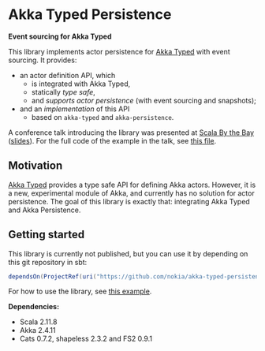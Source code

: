 <!--

   Copyright 2016 Nokia Solutions and Networks Oy

   Licensed under the Apache License, Version 2.0 (the "License");
   you may not use this file except in compliance with the License.
   You may obtain a copy of the License at

       http://www.apache.org/licenses/LICENSE-2.0

   Unless required by applicable law or agreed to in writing, software
   distributed under the License is distributed on an "AS IS" BASIS,
   WITHOUT WARRANTIES OR CONDITIONS OF ANY KIND, either express or implied.
   See the License for the specific language governing permissions and
   limitations under the License.

 -->

# Akka Typed Persistence

**Event sourcing for Akka Typed**

This library implements actor persistence for
[Akka Typed](http://doc.akka.io/docs/akka/2.4.11/scala/typed.html)
with event sourcing. It provides:

* an actor definition API, which
    * is integrated with Akka Typed,
    * statically _type safe_,
    * and _supports actor persistence_ (with event sourcing and snapshots);
* and an _implementation_ of this API
    * based on `akka-typed` and `akka-persistence`.

A conference talk introducing the library was presented at
[Scala By the Bay](http://sched.co/7iUT) ([slides](https://t.co/IsENEuxShc)).
For the full code of the example in the talk, see
[this file](examples/src/main/scala/com/example/PingActor.scala).


## Motivation

[Akka Typed](http://doc.akka.io/docs/akka/2.4.11/scala/typed.html)
provides a type safe API for defining Akka actors. However, it is
a new, experimental module of Akka, and currently has no solution
for actor persistence. The goal of this library is exactly that:
integrating Akka Typed and Akka Persistence.


## Getting started

This library is currently not published, but you can use it by
depending on this git repository in sbt:

```scala
dependsOn(ProjectRef(uri("https://github.com/nokia/akka-typed-persistence.git#master"), "persistence"))
```

For how to use the library, see
[this example](examples/src/main/scala/com/example/PingActor.scala).

**Dependencies:**

* Scala 2.11.8
* Akka 2.4.11
* Cats 0.7.2, shapeless 2.3.2 and FS2 0.9.1
